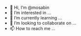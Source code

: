 - 👋 Hi, I’m @mosabin
- 👀 I’m interested in ...
- 🌱 I’m currently learning ...
- 💞️ I’m looking to collaborate on ...
- 📫 How to reach me ...

<!---
mosabin/mosabin is a ✨ special ✨ repository because its `README.md` (this file) appears on your GitHub profile.
You can click the Preview link to take a look at your changes.
--->
